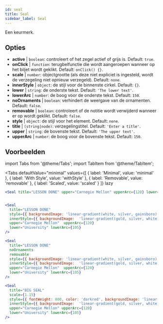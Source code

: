 ```yaml
---
id: seal 
title: Seal
sidebar_label: Seal
---
```


Een keurmerk.

## Opties

* __active__ | `boolean`: controleert of het zegel actief of grijs is. Default: `true`.
* __onClick__ | `function`: terugbelfunctie die wordt aangeroepen wanneer op het biljet wordt geklikt. Default: `onClick() {}`.
* __scale__ | `number`: objectgrootte (als deze niet expliciet is ingesteld, wordt de verzegeling niet opnieuw verzegeld). Default: `none`.
* __innerStyle__ | `object`: de stijl voor de binnenste cirkel. Default: `{}`.
* __lower__ | `string`: de onderste tekst. Default: `'The lower text'`.
* __lowerArc__ | `number`: de boog voor de onderste tekst. Default: `150`.
* __noOrnaments__ | `boolean`: verhindert de weergave van de ornamenten. Default: `false`.
* __removable__ | `boolean`: controleert of de notitie wordt verwijderd wanneer er op wordt geklikt. Default: `false`.
* __style__ | `object`: de stijl voor het element. Default: `none`.
* __title__ | `(string|node)`: verzegelingstitel. Default: `'Enter a title'`.
* __upper__ | `string`: de bovenste tekst. Default: `'The upper text'`.
* __upperArc__ | `number`: de boog voor de bovenste tekst. Default: `150`.


## Voorbeelden

import Tabs from '@theme/Tabs';
import TabItem from '@theme/TabItem';

<Tabs
    defaultValue="minimal"
    values={[
        { label: 'Minimal', value: 'minimal' },
        { label: 'With Style', value: 'withStyle' },
        { label: 'Removable', value: 'removable' },
        { label: 'Scaled', value: 'scaled' }
    ]}
    lazy
>

<TabItem value="minimal">

```jsx live
<Seal title="LESSON DONE" upper="Carnegie Mellon" upperArc={120} lower="University" lowerArc={105} />
```

</TabItem>


<TabItem value="withStyle">

```jsx live

<Seal 
  title="LESSON DONE" 
  style={{ backgroundImage: 'linear-gradient(white, silver, gainsboro)'}}
  innerStyle={{ backgroundImage:  'linear-gradient(gold, silver, white)' }}
  upper="Carnegie Mellon"  upperArc={120} 
  lower="University" lowerArc={105}
/>
```

</TabItem>

<TabItem value="removable">

```jsx live
<Seal 
  title="LESSON DONE" 
  noOrnaments
  removable
  style={{ backgroundImage: 'linear-gradient(white, silver, gainsboro)'}}
  innerStyle={{ backgroundImage:  'linear-gradient(gold, silver, white)' }}
  upper="Carnegie Mellon"  upperArc={120} 
  lower="University" lowerArc={105}
/>
```

</TabItem>

<TabItem value="scaled">

```jsx live
<Seal 
  title="BIG SEAL" 
  scale={1.15}
  style={{ fontWeight: 800, color: 'darkred', backgroundImage: 'linear-gradient(white, silver, gainsboro)'}}
  innerStyle={{ backgroundImage:  'linear-gradient(gold, silver, white)' }}
  upper="Carnegie Mellon" upperArc={120} 
  lower="University" lowerArc={105}
/>
```

</TabItem>

</Tabs>
